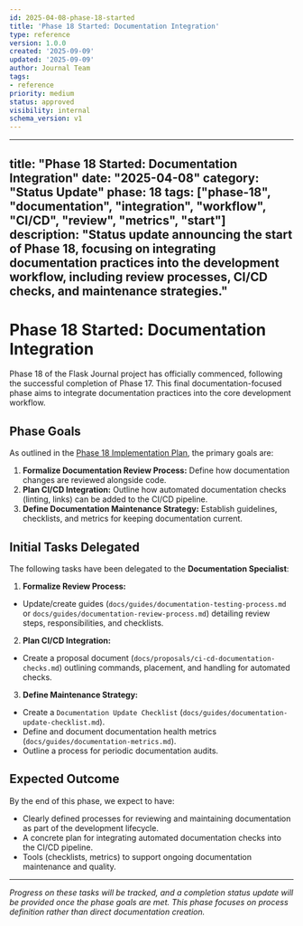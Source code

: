 ```yaml
---
id: 2025-04-08-phase-18-started
title: 'Phase 18 Started: Documentation Integration'
type: reference
version: 1.0.0
created: '2025-09-09'
updated: '2025-09-09'
author: Journal Team
tags:
- reference
priority: medium
status: approved
visibility: internal
schema_version: v1
---
```


***

title: "Phase 18 Started: Documentation Integration"
date: "2025-04-08"
category: "Status Update"
phase: 18
tags: \["phase-18", "documentation", "integration", "workflow", "CI/CD", "review", "metrics", "start"]
description: "Status update announcing the start of Phase 18, focusing on integrating documentation practices into the development workflow, including review processes, CI/CD checks, and maintenance strategies."
-------------------------------------------------------------------------------------------------------------------------------------------------------------------------------------------------------------------

# Phase 18 Started: Documentation Integration

Phase 18 of the Flask Journal project has officially commenced, following the successful completion of Phase 17. This final documentation-focused phase aims to integrate documentation practices into the core development workflow.

## Phase Goals

As outlined in the [Phase 18 Implementation Plan](implementation/18-phase-eighteen-documentation-integration.md), the primary goals are:

1. **Formalize Documentation Review Process:** Define how documentation changes are reviewed alongside code.
2. **Plan CI/CD Integration:** Outline how automated documentation checks (linting, links) can be added to the CI/CD pipeline.
3. **Define Documentation Maintenance Strategy:** Establish guidelines, checklists, and metrics for keeping documentation current.

## Initial Tasks Delegated

The following tasks have been delegated to the **Documentation Specialist**:

1. **Formalize Review Process:**

- Update/create guides (`docs/guides/documentation-testing-process.md` or `docs/guides/documentation-review-process.md`) detailing review steps, responsibilities, and checklists.

2. **Plan CI/CD Integration:**

- Create a proposal document (`docs/proposals/ci-cd-documentation-checks.md`) outlining commands, placement, and handling for automated checks.

3. **Define Maintenance Strategy:**

- Create a `Documentation Update Checklist` (`docs/guides/documentation-update-checklist.md`).
- Define and document documentation health metrics (`docs/guides/documentation-metrics.md`).
- Outline a process for periodic documentation audits.

## Expected Outcome

By the end of this phase, we expect to have:

- Clearly defined processes for reviewing and maintaining documentation as part of the development lifecycle.
- A concrete plan for integrating automated documentation checks into the CI/CD pipeline.
- Tools (checklists, metrics) to support ongoing documentation maintenance and quality.

***

*Progress on these tasks will be tracked, and a completion status update will be provided once the phase goals are met. This phase focuses on process definition rather than direct documentation creation.*
